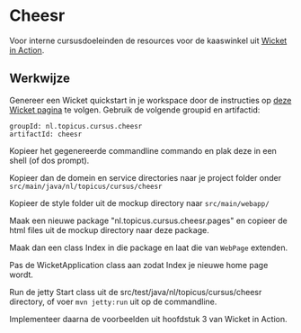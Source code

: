 Cheesr
======

Voor interne cursusdoeleinden de resources voor de kaaswinkel uit
[Wicket in Action](http://wicketinaction.com).

Werkwijze
---------

Genereer een Wicket quickstart in je workspace door de instructies op
[deze Wicket pagina](http://wicket.apache.org/start/quickstart.html)
te volgen. Gebruik de volgende groupid en artifactid:

    groupId: nl.topicus.cursus.cheesr
	artifactId: cheesr

Kopieer het gegenereerde commandline commando en plak deze in een
shell (of dos prompt).

Kopieer dan de domein en service directories naar je project folder
onder `src/main/java/nl/topicus/cursus/cheesr`

Kopieer de style folder uit de mockup directory naar
`src/main/webapp/`

Maak een nieuwe package "nl.topicus.cursus.cheesr.pages" en copieer
de html files uit de mockup directory naar deze package.

Maak dan een class Index in die package en laat die van `WebPage`
extenden.

Pas de WicketApplication class aan zodat Index je nieuwe home page
wordt.

Run de jetty Start class uit de
src/test/java/nl/topicus/cursus/cheesr directory, of voer `mvn
jetty:run` uit op de commandline.

Implementeer daarna de voorbeelden uit hoofdstuk 3 van Wicket in
Action.

